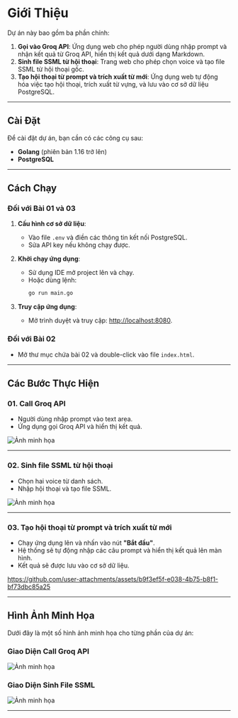# Giới Thiệu

Dự án này bao gồm ba phần chính:

1. **Gọi vào Groq API**: Ứng dụng web cho phép người dùng nhập prompt và nhận kết quả từ Groq API, hiển thị kết quả dưới dạng Markdown.
2. **Sinh file SSML từ hội thoại**: Trang web cho phép chọn voice và tạo file SSML từ hội thoại gốc.
3. **Tạo hội thoại từ prompt và trích xuất từ mới**: Ứng dụng web tự động hóa việc tạo hội thoại, trích xuất từ vựng, và lưu vào cơ sở dữ liệu PostgreSQL.

---

## Cài Đặt

Để cài đặt dự án, bạn cần có các công cụ sau:

- **Golang** (phiên bản 1.16 trở lên)
- **PostgreSQL**

---

## Cách Chạy

### Đối với Bài 01 và 03

1. **Cấu hình cơ sở dữ liệu**:
   - Vào file `.env` và điền các thông tin kết nối PostgreSQL.
   - Sửa API key nếu không chạy được.

2. **Khởi chạy ứng dụng**:
   - Sử dụng IDE mở project lên và chạy.
   - Hoặc dùng lệnh:
     ```bash
     go run main.go
     ```

3. **Truy cập ứng dụng**:
   - Mở trình duyệt và truy cập: [http://localhost:8080](http://localhost:8080).

### Đối với Bài 02

- Mở thư mục chứa bài 02 và double-click vào file `index.html`.

---

## Các Bước Thực Hiện

### 01. Call Groq API

- Người dùng nhập prompt vào text area.
- Ứng dụng gọi Groq API và hiển thị kết quả.

![Ảnh minh họa](https://github.com/user-attachments/assets/d6c54ce1-160f-4413-8fd6-194c49db5b92)

---

### 02. Sinh file SSML từ hội thoại

- Chọn hai voice từ danh sách.
- Nhập hội thoại và tạo file SSML.

![Ảnh minh họa](https://github.com/user-attachments/assets/ffa4144a-6086-418f-81c9-0885024c96a5)

---

### 03. Tạo hội thoại từ prompt và trích xuất từ mới

- Chạy ứng dụng lên và nhấn vào nút **"Bắt đầu"**.
- Hệ thống sẽ tự động nhập các câu prompt và hiển thị kết quả lên màn hình.
- Kết quả sẽ được lưu vào cơ sở dữ liệu.



https://github.com/user-attachments/assets/b9f3ef5f-e038-4b75-b8f1-bf73dbc85a25


---

## Hình Ảnh Minh Họa

Dưới đây là một số hình ảnh minh họa cho từng phần của dự án:

### Giao Diện Call Groq API
![Ảnh minh họa](https://github.com/user-attachments/assets/d6c54ce1-160f-4413-8fd6-194c49db5b92)

### Giao Diện Sinh File SSML
![Ảnh minh họa](https://github.com/user-attachments/assets/ffa4144a-6086-418f-81c9-0885024c96a5)

---

